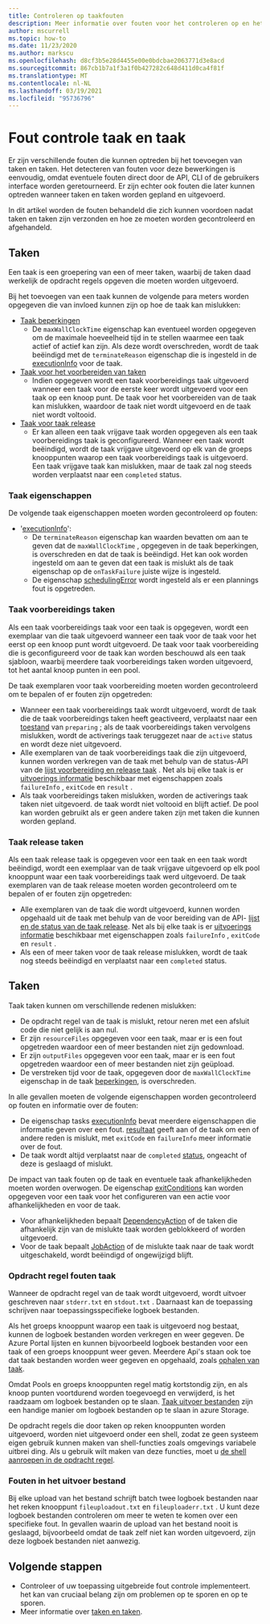 ```yaml
---
title: Controleren op taakfouten
description: Meer informatie over fouten voor het controleren op en het oplossen van problemen met taken en taken.
author: mscurrell
ms.topic: how-to
ms.date: 11/23/2020
ms.author: markscu
ms.openlocfilehash: d8cf3b5e28d4455e00e0bdcbae2063771d3e8acd
ms.sourcegitcommit: 867cb1b7a1f3a1f0b427282c648d411d0ca4f81f
ms.translationtype: MT
ms.contentlocale: nl-NL
ms.lasthandoff: 03/19/2021
ms.locfileid: "95736796"
---
```

# <a name="job-and-task-error-checking"></a>Fout controle taak en taak

Er zijn verschillende fouten die kunnen optreden bij het toevoegen van taken en taken. Het detecteren van fouten voor deze bewerkingen is eenvoudig, omdat eventuele fouten direct door de API, CLI of de gebruikers interface worden geretourneerd. Er zijn echter ook fouten die later kunnen optreden wanneer taken en taken worden gepland en uitgevoerd.

In dit artikel worden de fouten behandeld die zich kunnen voordoen nadat taken en taken zijn verzonden en hoe ze moeten worden gecontroleerd en afgehandeld.

## <a name="jobs"></a>Taken

Een taak is een groepering van een of meer taken, waarbij de taken daad werkelijk de opdracht regels opgeven die moeten worden uitgevoerd.

Bij het toevoegen van een taak kunnen de volgende para meters worden opgegeven die van invloed kunnen zijn op hoe de taak kan mislukken:

- [Taak beperkingen](/rest/api/batchservice/job/add#jobconstraints)
  - De `maxWallClockTime` eigenschap kan eventueel worden opgegeven om de maximale hoeveelheid tijd in te stellen waarmee een taak actief of actief kan zijn. Als deze wordt overschreden, wordt de taak beëindigd met de `terminateReason` eigenschap die is ingesteld in de [executionInfo](/rest/api/batchservice/job/get#cloudjob) voor de taak.
- [Taak voor het voorbereiden van taken](/rest/api/batchservice/job/add#jobpreparationtask)
  - Indien opgegeven wordt een taak voorbereidings taak uitgevoerd wanneer een taak voor de eerste keer wordt uitgevoerd voor een taak op een knoop punt. De taak voor het voorbereiden van de taak kan mislukken, waardoor de taak niet wordt uitgevoerd en de taak niet wordt voltooid.
- [Taak voor taak release](/rest/api/batchservice/job/add#jobreleasetask)
  - Er kan alleen een taak vrijgave taak worden opgegeven als een taak voorbereidings taak is geconfigureerd. Wanneer een taak wordt beëindigd, wordt de taak vrijgave uitgevoerd op elk van de groeps knooppunten waarop een taak voorbereidings taak is uitgevoerd. Een taak vrijgave taak kan mislukken, maar de taak zal nog steeds worden verplaatst naar een `completed` status.

### <a name="job-properties"></a>Taak eigenschappen

De volgende taak eigenschappen moeten worden gecontroleerd op fouten:

- '[executionInfo](/rest/api/batchservice/job/get#jobexecutioninformation)':
  - De `terminateReason` eigenschap kan waarden bevatten om aan te geven dat de `maxWallClockTime` , opgegeven in de taak beperkingen, is overschreden en dat de taak is beëindigd. Het kan ook worden ingesteld om aan te geven dat een taak is mislukt als de taak eigenschap op de `onTaskFailure` juiste wijze is ingesteld.
  - De eigenschap [schedulingError](/rest/api/batchservice/job/get#jobschedulingerror) wordt ingesteld als er een plannings fout is opgetreden.

### <a name="job-preparation-tasks"></a>Taak voorbereidings taken

Als een taak voorbereidings taak voor een taak is opgegeven, wordt een exemplaar van die taak uitgevoerd wanneer een taak voor de taak voor het eerst op een knoop punt wordt uitgevoerd. De taak voor taak voorbereiding die is geconfigureerd voor de taak kan worden beschouwd als een taak sjabloon, waarbij meerdere taak voorbereidings taken worden uitgevoerd, tot het aantal knoop punten in een pool.

De taak exemplaren voor taak voorbereiding moeten worden gecontroleerd om te bepalen of er fouten zijn opgetreden:

- Wanneer een taak voorbereidings taak wordt uitgevoerd, wordt de taak die de taak voorbereidings taken heeft geactiveerd, verplaatst naar een [toestand](/rest/api/batchservice/task/get#taskstate) van `preparing` ; als de taak voorbereidings taken vervolgens mislukken, wordt de activerings taak teruggezet naar de `active` status en wordt deze niet uitgevoerd.
- Alle exemplaren van de taak voorbereidings taak die zijn uitgevoerd, kunnen worden verkregen van de taak met behulp van de status-API van de [lijst voorbereiding en release taak](/rest/api/batchservice/job/listpreparationandreleasetaskstatus) . Net als bij elke taak is er [uitvoerings informatie](/rest/api/batchservice/job/listpreparationandreleasetaskstatus#jobpreparationandreleasetaskexecutioninformation) beschikbaar met eigenschappen zoals `failureInfo` , `exitCode` en `result` .
- Als taak voorbereidings taken mislukken, worden de activerings taak taken niet uitgevoerd. de taak wordt niet voltooid en blijft actief. De pool kan worden gebruikt als er geen andere taken zijn met taken die kunnen worden gepland.

### <a name="job-release-tasks"></a>Taak release taken

Als een taak release taak is opgegeven voor een taak en een taak wordt beëindigd, wordt een exemplaar van de taak vrijgave uitgevoerd op elk pool knooppunt waar een taak voorbereidings taak werd uitgevoerd. De taak exemplaren van de taak release moeten worden gecontroleerd om te bepalen of er fouten zijn opgetreden:

- Alle exemplaren van de taak die wordt uitgevoerd, kunnen worden opgehaald uit de taak met behulp van de voor bereiding van de API- [lijst en de status van de taak release](/rest/api/batchservice/job/listpreparationandreleasetaskstatus). Net als bij elke taak is er [uitvoerings informatie](/rest/api/batchservice/job/listpreparationandreleasetaskstatus#jobpreparationandreleasetaskexecutioninformation) beschikbaar met eigenschappen zoals `failureInfo` , `exitCode` en `result` .
- Als een of meer taken voor de taak release mislukken, wordt de taak nog steeds beëindigd en verplaatst naar een `completed` status.

## <a name="tasks"></a>Taken

Taak taken kunnen om verschillende redenen mislukken:

- De opdracht regel van de taak is mislukt, retour neren met een afsluit code die niet gelijk is aan nul.
- Er zijn `resourceFiles` opgegeven voor een taak, maar er is een fout opgetreden waardoor een of meer bestanden niet zijn gedownload.
- Er zijn `outputFiles` opgegeven voor een taak, maar er is een fout opgetreden waardoor een of meer bestanden niet zijn geüpload.
- De verstreken tijd voor de taak, opgegeven door de `maxWallClockTime` eigenschap in de taak [beperkingen](/rest/api/batchservice/task/add#taskconstraints), is overschreden.

In alle gevallen moeten de volgende eigenschappen worden gecontroleerd op fouten en informatie over de fouten:

- De eigenschap tasks [executionInfo](/rest/api/batchservice/task/get#taskexecutioninformation) bevat meerdere eigenschappen die informatie geven over een fout. [resultaat](/rest/api/batchservice/task/get#taskexecutionresult) geeft aan of de taak om een of andere reden is mislukt, met `exitCode` en `failureInfo` meer informatie over de fout.
- De taak wordt altijd verplaatst naar de `completed` [status](/rest/api/batchservice/task/get#taskstate), ongeacht of deze is geslaagd of mislukt.

De impact van taak fouten op de taak en eventuele taak afhankelijkheden moeten worden overwogen. De eigenschap [exitConditions](/rest/api/batchservice/task/add#exitconditions) kan worden opgegeven voor een taak voor het configureren van een actie voor afhankelijkheden en voor de taak.

- Voor afhankelijkheden bepaalt [DependencyAction](/rest/api/batchservice/task/add#dependencyaction) of de taken die afhankelijk zijn van de mislukte taak worden geblokkeerd of worden uitgevoerd.
- Voor de taak bepaalt [JobAction](/rest/api/batchservice/task/add#jobaction) of de mislukte taak naar de taak wordt uitgeschakeld, wordt beëindigd of ongewijzigd blijft.

### <a name="task-command-line-failures"></a>Opdracht regel fouten taak

Wanneer de opdracht regel van de taak wordt uitgevoerd, wordt uitvoer geschreven naar `stderr.txt` en `stdout.txt` . Daarnaast kan de toepassing schrijven naar toepassingsspecifieke logboek bestanden.

Als het groeps knooppunt waarop een taak is uitgevoerd nog bestaat, kunnen de logboek bestanden worden verkregen en weer gegeven. De Azure Portal lijsten en kunnen bijvoorbeeld logboek bestanden voor een taak of een groeps knooppunt weer geven. Meerdere Api's staan ook toe dat taak bestanden worden weer gegeven en opgehaald, zoals [ophalen van taak](/rest/api/batchservice/file/getfromtask).

Omdat Pools en groeps knooppunten regel matig kortstondig zijn, en als knoop punten voortdurend worden toegevoegd en verwijderd, is het raadzaam om logboek bestanden op te slaan. [Taak uitvoer bestanden](./batch-task-output-files.md) zijn een handige manier om logboek bestanden op te slaan in azure Storage.

De opdracht regels die door taken op reken knooppunten worden uitgevoerd, worden niet uitgevoerd onder een shell, zodat ze geen systeem eigen gebruik kunnen maken van shell-functies zoals omgevings variabele uitbrei ding. Als u gebruik wilt maken van deze functies, moet u [de shell aanroepen in de opdracht regel](batch-compute-node-environment-variables.md#command-line-expansion-of-environment-variables).

### <a name="output-file-failures"></a>Fouten in het uitvoer bestand

Bij elke upload van het bestand schrijft batch twee logboek bestanden naar het reken knooppunt `fileuploadout.txt` en `fileuploaderr.txt` . U kunt deze logboek bestanden controleren om meer te weten te komen over een specifieke fout. In gevallen waarin de upload van het bestand nooit is geslaagd, bijvoorbeeld omdat de taak zelf niet kan worden uitgevoerd, zijn deze logboek bestanden niet aanwezig.  

## <a name="next-steps"></a>Volgende stappen

- Controleer of uw toepassing uitgebreide fout controle implementeert. het kan van cruciaal belang zijn om problemen op te sporen en op te sporen.
- Meer informatie over [taken en taken](jobs-and-tasks.md).